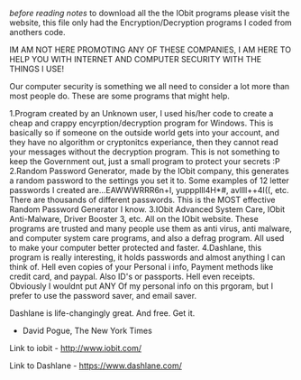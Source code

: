 *before reading notes* to download all the the IObit programs please visit the website, this file only had the Encryption/Decryption
programs I coded from anothers code.

IM AM NOT HERE PROMOTING ANY OF THESE COMPANIES, I AM HERE TO HELP YOU WITH INTERNET AND COMPUTER SECURITY WITH THE THINGS I USE!

Our computer security is something we all need to consider a lot more than most people do.
These are some programs that might help.

1.Program created by an Unknown user, I used his/her code to create a cheap and crappy encyrption/decryption program for Windows.
This is basically so if someone on the outside world gets into your account, and they have no algorithm or cryptonitcs experiance,
then they cannot read your messages without the decryption program. This is not something to keep the Government out, just a small program
to protect your secrets :P
2.Random Password Generator, made by the IObit company, this generates a random password to the settings you set it to. Some examples of
12 letter passwords I created are...EAWWWRRR6n+I, yuppplll4H*#, avllll++4I((, etc. There are thousands of different passwords.
This is the MOST effective Random Password Generator I know.
3.IObit Advanced System Care, IObit Anti-Malware, Driver Booster 3, etc. All on the IObit website. These programs are trusted and many
people use them as anti virus, anti malware, and computer system care programs, and also a defrag program. All used to make your
computer better protected and faster.
4.Dashlane, this program is really interesting, it holds passwords and almost anything I can think of. Hell even copies of your Personal i
info, Payment methods like credit card, and paypal. Also ID's or passports. Hell even receipts. Obviously I wouldnt put ANY Of my personal
info on this prgoram, but I prefer to use the password saver, and email saver. 

Dashlane is life-changingly great. And free. Get it.
- David Pogue, The New York Times


Link to iobit - http://www.iobit.com/

Link to Dashlane - https://www.dashlane.com/

